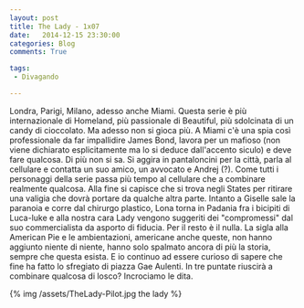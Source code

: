 ```yaml
---
layout: post
title: The Lady - 1x07
date:   2014-12-15 23:30:00
categories: Blog
comments: True

tags:
 - Divagando

---
```


Londra, Parigi, Milano, adesso anche Miami. Questa serie è più internazionale di Homeland, più passionale di Beautiful, più sdolcinata di un candy di cioccolato. Ma adesso non si gioca più. A Miami c'è una spia così professionale da far impallidire James Bond, lavora per un mafioso (non viene dichiarato esplicitamente ma lo si deduce dall'accento siculo) e deve fare qualcosa. Di più non si sa. Si aggira in pantaloncini per la città, parla al cellulare e contatta un suo amico, un avvocato e Andrej (?). Come tutti i personaggi della serie passa più tempo al cellulare che a combinare realmente qualcosa. Alla fine si capisce che si trova negli States per ritirare una valigia che dovrà portare da qualche altra parte. Intanto a Giselle sale la paranoia e corre dal chirurgo plastico, Lona torna in Padania fra i bicipiti di Luca-luke e alla nostra cara Lady vengono suggeriti dei "compromessi" dal suo commercialista da asporto di fiducia. Per il resto è il nulla. La sigla alla American Pie e le ambientazioni, americane anche queste, non hanno aggiunto niente di niente, hanno solo spalmato ancora di più la storia, sempre che questa esista. E io continuo ad essere curioso di sapere che fine ha fatto lo sfregiato di piazza Gae Aulenti. In tre puntate riuscirà a combinare qualcosa di losco? Incrociamo le dita.

{% img /assets/TheLady-Pilot.jpg the lady %}